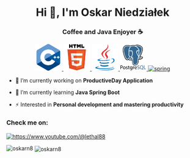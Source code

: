 <h1 align="center">Hi 👋, I'm Oskar Niedziałek</h1>
<h3 align="center">Coffee and Java Enjoyer ☕</h3>

<p align="center"> <a href="https://www.w3schools.com/cpp/" target="_blank" rel="noreferrer"> <img src="https://raw.githubusercontent.com/devicons/devicon/master/icons/cplusplus/cplusplus-original.svg" alt="cplusplus" width="70" height="70"/> </a> <a href="https://www.w3.org/html/" target="_blank" rel="noreferrer"> <img src="https://raw.githubusercontent.com/devicons/devicon/master/icons/html5/html5-original-wordmark.svg" alt="html5" width="70" height="70"/> </a> <a href="https://www.java.com" target="_blank" rel="noreferrer"> <img src="https://raw.githubusercontent.com/devicons/devicon/master/icons/java/java-original.svg" alt="java" width="70" height="70"/> </a> <a href="https://www.postgresql.org" target="_blank" rel="noreferrer"> <img src="https://raw.githubusercontent.com/devicons/devicon/master/icons/postgresql/postgresql-original-wordmark.svg" alt="postgresql" width="70" height="70"/> </a> <a href="https://spring.io/" target="_blank" rel="noreferrer"> <img src="https://www.vectorlogo.zone/logos/springio/springio-icon.svg" alt="spring" width="70" height="70"/> </a> </p>

- 🔭 I’m currently working on **ProductiveDay Application**

- 🌱 I’m currently learning **Java Spring Boot**

- ⚡ Interested in **Personal development and mastering productivity**

<h3 align="left">Check me on:</h3>
<p align="left">
<a href="https://www.youtube.com/c/https://www.youtube.com/@lethal88" target="blank"><img align="center" src="https://raw.githubusercontent.com/rahuldkjain/github-profile-readme-generator/master/src/images/icons/Social/youtube.svg" alt="https://www.youtube.com/@lethal88" height="30" width="40" /></a>
</p>


<p><img align="left" src="https://github-readme-stats.vercel.app/api/top-langs?username=oskarn8&show_icons=true&locale=en&layout=compact" alt="oskarn8" /></p>

<p>&nbsp;<img align="center" src="https://github-readme-stats.vercel.app/api?username=oskarn8&show_icons=true&locale=en" alt="oskarn8" /></p>
